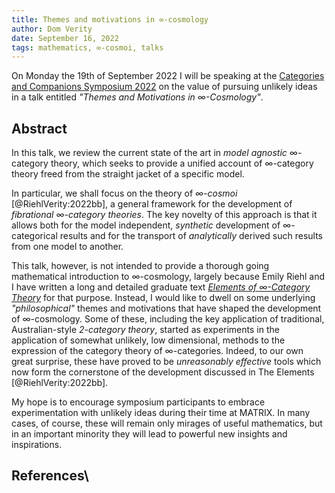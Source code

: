 ```yaml
---
title: Themes and motivations in ∞-cosmology
author: Dom Verity
date: September 16, 2022
tags: mathematics, ∞-cosmoi, talks
---
```


On Monday the 19th of September 2022 I will be speaking at the [Categories and Companions Symposium 2022](https://www.matrix-inst.org.au/events/phd-student-symposium-categories-and-companions-symposium-2022-cacs-2022/) on the value of pursuing unlikely ideas in a talk entitled *"Themes and Motivations in ∞-Cosmology"*.

## Abstract

In this talk, we review the current state of the art in *model agnostic* ∞-category theory, which seeks to provide a unified account of ∞-category theory freed from the straight jacket of a specific model. 

In particular, we shall focus on the theory of *∞-cosmoi* [@RiehlVerity:2022bb], a general framework for the development of *fibrational ∞-category theories*. The key novelty of this approach is that it allows both for the model independent, *synthetic* development of ∞-categorical results and for the transport of *analytically* derived such results from one model to another.

<!--more-->

This talk, however, is not intended to provide a thorough going mathematical introduction to ∞-cosmology, largely because Emily Riehl and I have written a long and detailed graduate text [*Elements of ∞-Category Theory*](https://elements-book.github.io) for that purpose. Instead, I would like to dwell on some underlying *"philosophical"* themes and motivations that have shaped the development of ∞-cosmology. Some of these, including the key application of traditional, Australian-style *2-category theory*, started as experiments in the application of somewhat unlikely, low dimensional, methods to the expression of the category theory of ∞-categories. Indeed, to our own great surprise, these have proved to be *unreasonably effective* tools which now form the cornerstone of the development discussed in The Elements [@RiehlVerity:2022bb].

My hope is to encourage symposium participants to embrace experimentation with unlikely ideas during their time at MATRIX. In many cases, of course, these will remain only mirages of useful mathematics, but in an important minority they will lead to powerful new insights and inspirations.

## References\
